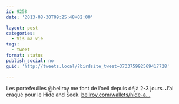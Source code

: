 ```yaml
---
id: 9258
date: '2013-08-30T09:25:48+02:00'

layout: post
categories:
  - Vis ma vie
tags:
  - tweet
format: status
publish_social: no
guid: 'http://tweets.local/?birdsite_tweet=373375992569417728'

---
```


Les portefeuilles @bellroy me font de l’oeil depuis déjà 2-3 jours. J’ai craqué pour le Hide and Seek. [bellroy.com/wallets/hide-a…](http://bellroy.com/wallets/hide-and-seek-wallet)